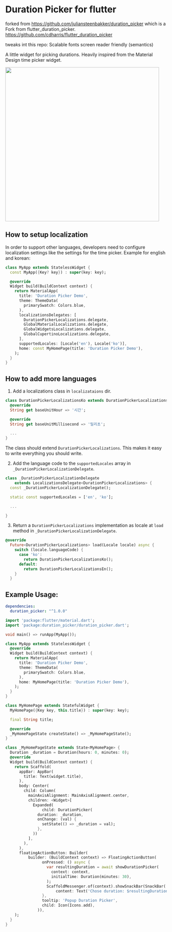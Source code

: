# Duration Picker for flutter

forked from https://github.com/juliansteenbakker/duration_picker
which is a Fork from flutter_duration_picker. https://github.com/cdharris/flutter_duration_picker

tweaks int this repo:
Scalable fonts
screen reader friendly (semantics)



A little widget for picking durations. Heavily inspired from the Material Design time picker widget.

<img src="https://raw.githubusercontent.com/juliansteenbakker/duration_picker/master/example.gif" height="480px" >

## How to setup localization
In order to support other languages, developers need to configure localization settings like the settings for the time picker. Example for english and korean:

```dart
class MyApp extends StatelessWidget {
  const MyApp({Key? key}) : super(key: key);

  @override
  Widget build(BuildContext context) {
    return MaterialApp(
      title: 'Duration Picker Demo',
      theme: ThemeData(
        primarySwatch: Colors.blue,
      ),
      localizationsDelegates: [
        DurationPickerLocalizations.delegate,
        GlobalMaterialLocalizations.delegate,
        GlobalWidgetsLocalizations.delegate,
        GlobalCupertinoLocalizations.delegate,
      ],
      supportedLocales: [Locale('en'), Locale('ko')],
      home: const MyHomePage(title: 'Duration Picker Demo'),
    );
  }
}
```

## How to add more languages

1. Add a localizations class in `localizataions` dir.

```dart
class DurationPickerLocalizationsKo extends DurationPickerLocalizations {
  @override
  String get baseUnitHour => '시간';

  @override
  String get baseUnitMillisecond => '밀리초';

  ...
}
```

The class should extend `DurationPickerLocalizations`. This makes it easy to write everything you should write.

2. Add the language code to the `supportedLocales` array in `_DurationPickerLocalizationDelegate`.

```dart
class _DurationPickerLocalizationDelegate
    extends LocalizationsDelegate<DurationPickerLocalizations> {
  const _DurationPickerLocalizationDelegate();

  static const supportedLocales = ['en', 'ko'];

  ...

}
```

3. Return a `DurationPickerLocalizations` implementation as locale at `load` method in `_DurationPickerLocalizationDelegate`.

```dart
@override
  Future<DurationPickerLocalizations> load(Locale locale) async {
    switch (locale.languageCode) {
      case 'ko':
        return DurationPickerLocalizationsKo();
      default:
        return DurationPickerLocalizationsEn();
    }
  }
```

## Example Usage:

```yaml
dependencies:
  duration_picker: "^1.0.0"
```

```dart
import 'package:flutter/material.dart';
import 'package:duration_picker/duration_picker.dart';

void main() => runApp(MyApp());

class MyApp extends StatelessWidget {
  @override
  Widget build(BuildContext context) {
    return MaterialApp(
      title: 'Duration Picker Demo',
      theme: ThemeData(
        primarySwatch: Colors.blue,
      ),
      home: MyHomePage(title: 'Duration Picker Demo'),
    );
  }
}

class MyHomePage extends StatefulWidget {
  MyHomePage({Key key, this.title}) : super(key: key);

  final String title;

  @override
  _MyHomePageState createState() => _MyHomePageState();
}

class _MyHomePageState extends State<MyHomePage> {
  Duration _duration = Duration(hours: 0, minutes: 0);
  @override
  Widget build(BuildContext context) {
    return Scaffold(
      appBar: AppBar(
        title: Text(widget.title),
      ),
      body: Center(
        child: Column(
          mainAxisAlignment: MainAxisAlignment.center,
          children: <Widget>[
            Expanded(
                child: DurationPicker(
              duration: _duration,
              onChange: (val) {
                setState(() => _duration = val);
              },
            ))
          ],
        ),
      ),
      floatingActionButton: Builder(
          builder: (BuildContext context) => FloatingActionButton(
                onPressed: () async {
                  var resultingDuration = await showDurationPicker(
                    context: context,
                    initialTime: Duration(minutes: 30),
                  );
                  ScaffoldMessenger.of(context).showSnackBar(SnackBar(
                      content: Text('Chose duration: $resultingDuration')));
                },
                tooltip: 'Popup Duration Picker',
                child: Icon(Icons.add),
              )),
    );
  }
}

```

